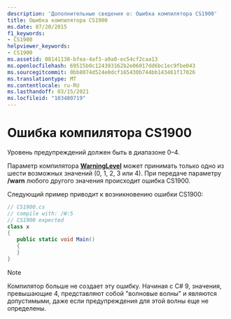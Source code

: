 ```yaml
---
description: 'Дополнительные сведения о: Ошибка компилятора CS1900'
title: Ошибка компилятора CS1900
ms.date: 07/20/2015
f1_keywords:
- CS1900
helpviewer_keywords:
- CS1900
ms.assetid: 08141138-bfea-4af3-a9a0-ec54cf2caa13
ms.openlocfilehash: 69515b0c124393162b2e06017dd6bc1ec9fbe043
ms.sourcegitcommit: 0bb8074d524e0dcf165430b744bb143461f17026
ms.translationtype: MT
ms.contentlocale: ru-RU
ms.lasthandoff: 03/15/2021
ms.locfileid: "103480719"
---
```

# <a name="compiler-error-cs1900"></a>Ошибка компилятора CS1900

Уровень предупреждений должен быть в диапазоне 0–4.  
  
 Параметр компилятора [**WarningLevel**](../language-reference/compiler-options/errors-warnings.md#warninglevel) может принимать только одно из шести возможных значений (0, 1, 2, 3 или 4). При передаче параметру **/warn** любого другого значения происходит ошибка CS1900.  
  
 Следующий пример приводит к возникновению ошибки CS1900:  
  
```csharp  
// CS1900.cs  
// compile with: /W:5  
// CS1900 expected  
class x  
{  
   public static void Main()  
   {  
   }  
}  
```

> [!NOTE]
> Компилятор больше не создает эту ошибку. Начиная с C# 9, значения, превышающие 4, представляют собой "волновые волны" и являются допустимыми, даже если предупреждения для этой волны еще не определены.
